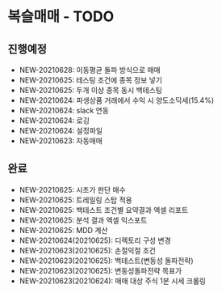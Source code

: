 # 복슬매매 - TODO

## 진행예정
- NEW-20210628: 이동평균 돌파 방식으로 매매
- NEW-20210625: 테스팅 조건에 종목 정보 넣기
- NEW-20210625: 두개 이상 종목 동시 백테스팅
- NEW-20210624: 파생상품 거래에서 수익 시 양도소딕세(15.4%)
- NEW-20210624: slack 연동
- NEW-20210624: 로깅
- NEW-20210624: 설정파일
- NEW-20210623: 자동매매

## 완료
- NEW-20210625: 시초가 판단 매수
- NEW-20210625: 트레일링 스탑 적용
- NEW-20210625: 백테스트 조건별 요약결과 엑셀 리포트
- NEW-20210625: 분석 결과 엑셀 익스포트
- NEW-20210625: MDD 계산
- NEW-20210624(20210625): 디렉토리 구성 변경
- NEW-20210623(20210625): 손절익절 조건
- NEW-20210623(20210625): 백테스트(변동성 돌파전략)
- NEW-20210623(20210625): 변동성돌파전략 목표가
- NEW-20210623(20210624): 매매 대상 주식 1분 시세 크롤링

